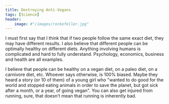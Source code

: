 ```yaml
---
title: Destroying Anti-Vegans
tags: [Science]
header:
    image: #"/images/rockefeller.jpg"
---
```


I must first say that I think that if two people follow the same exact diet, they may have different results. I also believe that different people can be optimally healthy on different diets. Anything involving humans is complicated and hard to fully understand. Psychology, economics, business and health are all examples. 

I believe that people can be healthy on a vegan diet, on a paleo diet, on a carnivore diet, etc. Whoever says otherwise, is 100% biased. Maybe they heard a story (or 10 of them) of a young girl who "wanted to do good for the world and stopped eating animals in order to save the planet, but got sick after a month, or a year, of going vegan". You can also get injured from running, sure, that doesn't mean that running is inherently bad.

